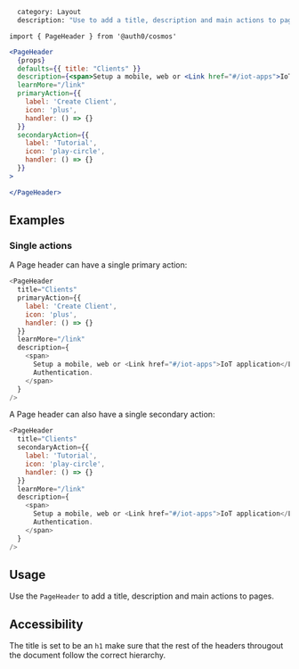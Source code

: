 ```meta
  category: Layout
  description: "Use to add a title, description and main actions to pages."
```

`import { PageHeader } from '@auth0/cosmos'`

```jsx
<PageHeader
  {props}
  defaults={{ title: "Clients" }}
  description={<span>Setup a mobile, web or <Link href="#/iot-apps">IoT application</Link> to use Auth0 for Authentication.</span>}
  learnMore="/link"
  primaryAction={{
    label: 'Create Client',
    icon: 'plus',
    handler: () => {}
  }}
  secondaryAction={{
    label: 'Tutorial',
    icon: 'play-circle',
    handler: () => {}
  }}
>

</PageHeader>
```

## Examples

### Single actions

A Page header can have a single primary action:

```js
<PageHeader
  title="Clients"
  primaryAction={{
    label: 'Create Client',
    icon: 'plus',
    handler: () => {}
  }}
  learnMore="/link"
  description={
    <span>
      Setup a mobile, web or <Link href="#/iot-apps">IoT application</Link> to use Auth0 for
      Authentication.
    </span>
  }
/>
```

A Page header can also have a single secondary action:

```js
<PageHeader
  title="Clients"
  secondaryAction={{
    label: 'Tutorial',
    icon: 'play-circle',
    handler: () => {}
  }}
  learnMore="/link"
  description={
    <span>
      Setup a mobile, web or <Link href="#/iot-apps">IoT application</Link> to use Auth0 for
      Authentication.
    </span>
  }
/>
```

## Usage
Use the `PageHeader` to add a title, description and main actions to pages.

<!-- This component should be placed within the `PageLayout.Header` layout to have the correct spacing between the header of the page and the content. -->

## Accessibility
The title is set to be an `h1` make sure that the rest of the headers througout the document follow the correct hierarchy.

<!-- The `PageHeader` should be placed within the `<main>` area. -->
